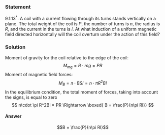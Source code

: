 ###  Statement 

$9.1.13^*.$ A coil with a current flowing through its turns stands vertically on a plane. The total weight of the coil is $P$, the number of turns is $n$, the radius is $R$, and the current in the turns is $I$. At what induction of a uniform magnetic field directed horizontally will the coil overturn under the action of this field? 

### Solution

Moment of gravity for the coil relative to the edge of the coil: $$ M_{mg} = R\cdot mg = PR $$ Moment of magnetic field forces: $$ M_B = n\cdot BSI = n\cdot \pi R^2BI $$ In the equilibrium condition, the total moment of forces, taking into account the signs, is equal to zero $$ n\cdot \pi R^2BI = PR \Rightarrow \boxed{ B = \frac{P}{n\pi RI}} $$ 

#### Answer

$$B = \frac{P}{n\pi RI}$$ 
